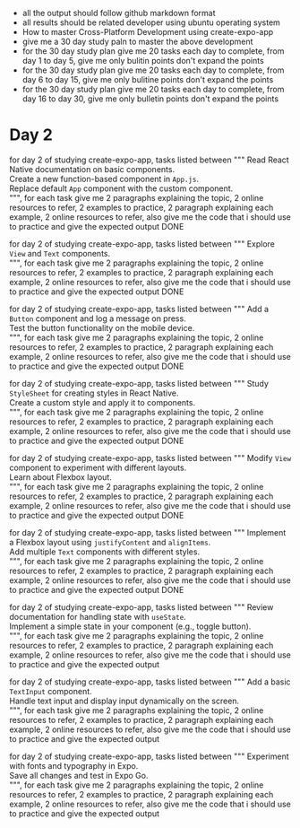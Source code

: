 - all the output should follow github markdown format
- all results should be related developer using ubuntu operating system
- How to master Cross-Platform Development using create-expo-app
- give me a 30 day study paln to master the above development
- for the 30 day study plan give me 20 tasks each day to complete, from day 1 to day 5, give me only bulitin points don't expand the points
- for the 30 day study plan give me 20 tasks each day to complete, from day 6 to day 15, give me only bulitine points don't expand the points
- for the 30 day study plan give me 20 tasks each day to complete, from day 16 to day 30, give me only bulletin points don't expand the points

# Day 2
for day 2 of studying create-expo-app, tasks listed between
"""
Read React Native documentation on basic components.<br>
Create a new function-based component in `App.js`.<br>
Replace default `App` component with the custom component.<br>
""", for each task give me 2 paragraphs explaining the topic, 2 online resources to refer, 2 examples to practice, 2 paragraph explaining each example, 2 online resources to refer, also give me the code that i should use to practice and give the expected output
DONE

for day 2 of studying create-expo-app, tasks listed between
"""
Explore `View` and `Text` components.<br>
""", for each task give me 2 paragraphs explaining the topic, 2 online resources to refer, 2 examples to practice, 2 paragraph explaining each example, 2 online resources to refer, also give me the code that i should use to practice and give the expected output
DONE

for day 2 of studying create-expo-app, tasks listed between
"""
Add a `Button` component and log a message on press.<br>
Test the button functionality on the mobile device.<br>
""", for each task give me 2 paragraphs explaining the topic, 2 online resources to refer, 2 examples to practice, 2 paragraph explaining each example, 2 online resources to refer, also give me the code that i should use to practice and give the expected output
DONE

for day 2 of studying create-expo-app, tasks listed between
"""
Study `StyleSheet` for creating styles in React Native.<br>
Create a custom style and apply it to components.<br>
""", for each task give me 2 paragraphs explaining the topic, 2 online resources to refer, 2 examples to practice, 2 paragraph explaining each example, 2 online resources to refer, also give me the code that i should use to practice and give the expected output
DONE

for day 2 of studying create-expo-app, tasks listed between
"""
Modify `View` component to experiment with different layouts.<br>
Learn about Flexbox layout.<br>
""", for each task give me 2 paragraphs explaining the topic, 2 online resources to refer, 2 examples to practice, 2 paragraph explaining each example, 2 online resources to refer, also give me the code that i should use to practice and give the expected output
DONE

for day 2 of studying create-expo-app, tasks listed between
"""
Implement a Flexbox layout using `justifyContent` and `alignItems`.<br>
Add multiple `Text` components with different styles.<br>
""", for each task give me 2 paragraphs explaining the topic, 2 online resources to refer, 2 examples to practice, 2 paragraph explaining each example, 2 online resources to refer, also give me the code that i should use to practice and give the expected output
DONE

for day 2 of studying create-expo-app, tasks listed between
"""
Review documentation for handling state with `useState`.<br>
Implement a simple state in your component (e.g., toggle button).<br>
""", for each task give me 2 paragraphs explaining the topic, 2 online resources to refer, 2 examples to practice, 2 paragraph explaining each example, 2 online resources to refer, also give me the code that i should use to practice and give the expected output

for day 2 of studying create-expo-app, tasks listed between
"""
Add a basic `TextInput` component.<br>
Handle text input and display input dynamically on the screen.<br>
""", for each task give me 2 paragraphs explaining the topic, 2 online resources to refer, 2 examples to practice, 2 paragraph explaining each example, 2 online resources to refer, also give me the code that i should use to practice and give the expected output

for day 2 of studying create-expo-app, tasks listed between
"""
Experiment with fonts and typography in Expo.<br>
Save all changes and test in Expo Go.<br>
""", for each task give me 2 paragraphs explaining the topic, 2 online resources to refer, 2 examples to practice, 2 paragraph explaining each example, 2 online resources to refer, also give me the code that i should use to practice and give the expected output
